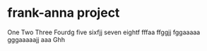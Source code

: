 # frank-anna project
One
Two
Three
Fourdg
five
sixfjj
seven
eightf
fffaa
ffggjj
fggaaaaa
gggaaaaajj
aaa
Ghh
